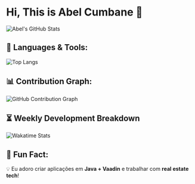 # Hi, This is Abel Cumbane 👋

![Abel's GitHub Stats](https://github-readme-stats.vercel.app/api?username=abelcumbane&show_icons=true&theme=radical)

## 🚀 Languages & Tools:
![Top Langs](https://github-readme-stats.vercel.app/api/top-langs/?username=abelcumbane&layout=compact&theme=radical)

## 📊 Contribution Graph:
![GitHub Contribution Graph](https://github-readme-activity-graph.vercel.app/graph?username=abelcumbane&theme=github)

## ⏳ Weekly Development Breakdown
![Wakatime Stats](https://github-readme-stats.vercel.app/api/wakatime?username=abelcumbane)

## 🚀 Fun Fact:
💡 Eu adoro criar aplicações em **Java + Vaadin** e trabalhar com **real estate tech**!
